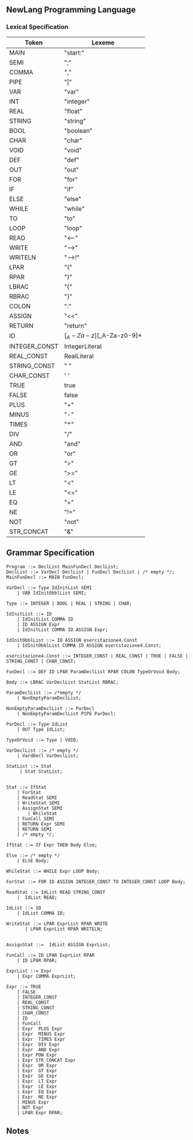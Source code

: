 ## NewLang Programming Language


### Lexical Specification

| Token         | Lexeme                   |
|---------------|--------------------------|
| MAIN          | "start:"                 |
| SEMI          | ";"                      |
| COMMA         | ","                      |
| PIPE          | "&#124;"                 |                  |
| VAR           | "var"                    |
| INT           | "integer"                |
| REAL          | "float"                  |
| STRING        | "string"                 |
| BOOL          | "boolean"                |
| CHAR          | "char"                   |
| VOID          | "void"                   |
| DEF           | "def"                    |
| OUT           | "out"                    |
| FOR           | "for"                    |
| IF            | "if"                     |
| ELSE          | "else"                   |
| WHILE         | "while"                  |
| TO            | "to"                     |
| LOOP          | "loop"                   |
| READ          | "<--"                    |
| WRITE         | "-->"                    |
| WRITELN       | "-->!"                   |
| LPAR          | "("                      |
| RPAR          | ")"                      |
| LBRAC         | "{"                      |
| RBRAC         | "}"                      |
| COLON         | ":"                      |
| ASSIGN        | "<<"                     |
| RETURN        | "return"                 |
| ID            | [$_A-Za-z][$_A-Za-z0-9]* |
| INTEGER_CONST | IntegerLiteral           |
| REAL_CONST    | RealLiteral              |
| STRING_CONST  | " "                      |
| CHAR_CONST    | ' '                      |
| TRUE          | true                     |
| FALSE         | false                    |
| PLUS          | "+"                      |
| MINUS         | "-"                      |
| TIMES         | "*"                      |
| DIV           | "/"                      |
| AND           | "and"                    |
| OR            | "or"                     |
| GT            | ">"                      | 
| GE            | ">="                     |
| LT            | "<"                      |
| LE            | "<="                     |
| EQ            | "="                      |
| NE            | "!="                     |
| NOT           | "not"                    |
| STR_CONCAT    | "&"                      |


## Grammar Specification
```cup
Program ::= DeclList MainFunDecl DeclList;
DeclList ::= VarDecl DeclList | FunDecl DeclList | /* empty */;
MainFunDecl ::= MAIN FunDecl;

VarDecl ::= Type IdInitList SEMI
	| VAR IdInitObblList SEMI;

Type ::= INTEGER | BOOL | REAL | STRING | CHAR;

IdInitList ::= ID 
	| IdInitList COMMA ID
	| ID ASSIGN Expr
	| IdInitList COMMA ID ASSIGN Expr;

IdInitObblList ::= ID ASSIGN esercitazione4.Const
	| IdInitObblList COMMA ID ASSIGN esercitazione4.Const;

esercitazione4.Const ::= INTEGER_CONST | REAL_CONST | TRUE | FALSE | STRING_CONST | CHAR_CONST;

FunDecl ::= DEF ID LPAR ParamDeclList RPAR COLON TypeOrVoid Body;

Body ::= LBRAC VarDeclList StatList RBRAC;

ParamDeclList ::= /*empty */ 
	| NonEmptyParamDeclList;

NonEmptyParamDeclList ::= ParDecl
	| NonEmptyParamDeclList PIPE ParDecl;

ParDecl ::= Type IdList
	| OUT Type IdList;
	
TypeOrVoid ::= Type | VOID;

VarDeclList ::= /* empty */ 
	| VardDecl VarDeclList;
	
StatList ::= Stat 
	 | Stat StatList;
	

Stat ::= IfStat 
	| ForStat 
	| ReadStat SEMI
	| WriteStat SEMI
	| AssignStat SEMI
        | WhileStat 
	| FunCall SEMI
	| RETURN Expr SEMI
	| RETURN SEMI
	| /* empty */;
	
IfStat ::= IF Expr THEN Body Else;

Else ::= /* empty */ 
	| ELSE Body;

WhileStat ::= WHILE Expr LOOP Body;
	
ForStat ::= FOR ID ASSIGN INTEGER_CONST TO INTEGER_CONST LOOP Body;

ReadStat ::= IdList READ STRING_CONST 
	|  IdList READ;

IdList ::= ID 
	| IdList COMMA ID;

WriteStat ::= LPAR ExprList RPAR WRITE         
	   | LPAR ExprList RPAR WRITELN;      

	
AssignStat ::=  IdList ASSIGN ExprList;

FunCall ::= ID LPAR ExprList RPAR   
	| ID LPAR RPAR;
  
ExprList ::= Expr	
	| Expr COMMA ExprList;
	
Expr ::= TRUE                            
	| FALSE                           
	| INTEGER_CONST                    
	| REAL_CONST
	| STRING_CONST
	| CHAR_CONST
	| ID
	| FunCall
	| Expr  PLUS Expr
	| Expr  MINUS Expr
	| Expr  TIMES Expr
	| Expr  DIV Expr
	| Expr  AND Expr
	| Expr POW Expr
	| Expr STR_CONCAT Expr
	| Expr  OR Expr
	| Expr  GT Expr
	| Expr  GE Expr
	| Expr  LT Expr
	| Expr  LE Expr
	| Expr  EQ Expr
	| Expr  NE Expr
	| MINUS Expr
	| NOT Expr
	| LPAR Expr RPAR;
```

## Notes
